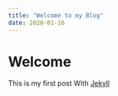 ```yaml
---
title: "Welcome to my Blog"
date: 2020-01-16
---
```


# Welcome
This is my first post With [Jekyll](https://jekyllrb.com/)
